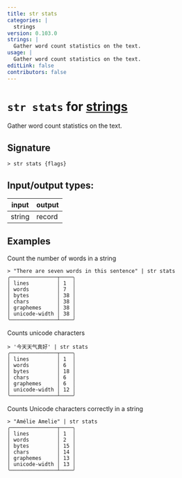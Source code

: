 ```yaml
---
title: str stats
categories: |
  strings
version: 0.103.0
strings: |
  Gather word count statistics on the text.
usage: |
  Gather word count statistics on the text.
editLink: false
contributors: false
---
```

<!-- This file is automatically generated. Please edit the command in https://github.com/nushell/nushell instead. -->

# `str stats` for [strings](/commands/categories/strings.md)

<div class='command-title'>Gather word count statistics on the text.</div>

## Signature

```> str stats {flags} ```


## Input/output types:

| input  | output |
| ------ | ------ |
| string | record |

## Examples

Count the number of words in a string
```nu
> "There are seven words in this sentence" | str stats
╭───────────────┬────╮
│ lines         │ 1  │
│ words         │ 7  │
│ bytes         │ 38 │
│ chars         │ 38 │
│ graphemes     │ 38 │
│ unicode-width │ 38 │
╰───────────────┴────╯
```

Counts unicode characters
```nu
> '今天天气真好' | str stats
╭───────────────┬────╮
│ lines         │ 1  │
│ words         │ 6  │
│ bytes         │ 18 │
│ chars         │ 6  │
│ graphemes     │ 6  │
│ unicode-width │ 12 │
╰───────────────┴────╯
```

Counts Unicode characters correctly in a string
```nu
> "Amélie Amelie" | str stats
╭───────────────┬────╮
│ lines         │ 1  │
│ words         │ 2  │
│ bytes         │ 15 │
│ chars         │ 14 │
│ graphemes     │ 13 │
│ unicode-width │ 13 │
╰───────────────┴────╯
```
